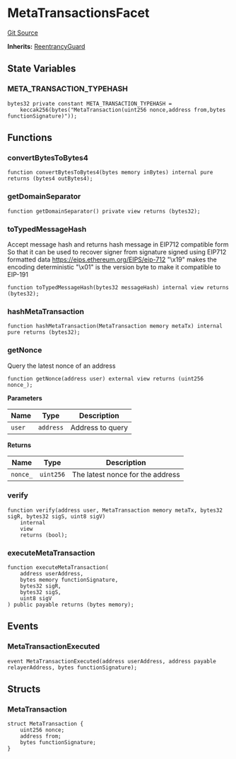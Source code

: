 # MetaTransactionsFacet
[Git Source](https://github.com/KlimaDAO/klimadao-solidity/blob/0daf6561853dcea28093c3f0ddf1098de21c5de2/src/infinity/facets/MetaTransactionsFacet.sol)

**Inherits:**
[ReentrancyGuard](/src/infinity/ReentrancyGuard.sol/abstract.ReentrancyGuard.md)


## State Variables
### META_TRANSACTION_TYPEHASH

```solidity
bytes32 private constant META_TRANSACTION_TYPEHASH =
    keccak256(bytes("MetaTransaction(uint256 nonce,address from,bytes functionSignature)"));
```


## Functions
### convertBytesToBytes4


```solidity
function convertBytesToBytes4(bytes memory inBytes) internal pure returns (bytes4 outBytes4);
```

### getDomainSeparator


```solidity
function getDomainSeparator() private view returns (bytes32);
```

### toTypedMessageHash

Accept message hash and returns hash message in EIP712 compatible form
So that it can be used to recover signer from signature signed using EIP712 formatted data
https://eips.ethereum.org/EIPS/eip-712
"\\x19" makes the encoding deterministic
"\\x01" is the version byte to make it compatible to EIP-191


```solidity
function toTypedMessageHash(bytes32 messageHash) internal view returns (bytes32);
```

### hashMetaTransaction


```solidity
function hashMetaTransaction(MetaTransaction memory metaTx) internal pure returns (bytes32);
```

### getNonce

Query the latest nonce of an address


```solidity
function getNonce(address user) external view returns (uint256 nonce_);
```
**Parameters**

|Name|Type|Description|
|----|----|-----------|
|`user`|`address`|Address to query|

**Returns**

|Name|Type|Description|
|----|----|-----------|
|`nonce_`|`uint256`|The latest nonce for the address|


### verify


```solidity
function verify(address user, MetaTransaction memory metaTx, bytes32 sigR, bytes32 sigS, uint8 sigV)
    internal
    view
    returns (bool);
```

### executeMetaTransaction


```solidity
function executeMetaTransaction(
    address userAddress,
    bytes memory functionSignature,
    bytes32 sigR,
    bytes32 sigS,
    uint8 sigV
) public payable returns (bytes memory);
```

## Events
### MetaTransactionExecuted

```solidity
event MetaTransactionExecuted(address userAddress, address payable relayerAddress, bytes functionSignature);
```

## Structs
### MetaTransaction

```solidity
struct MetaTransaction {
    uint256 nonce;
    address from;
    bytes functionSignature;
}
```

